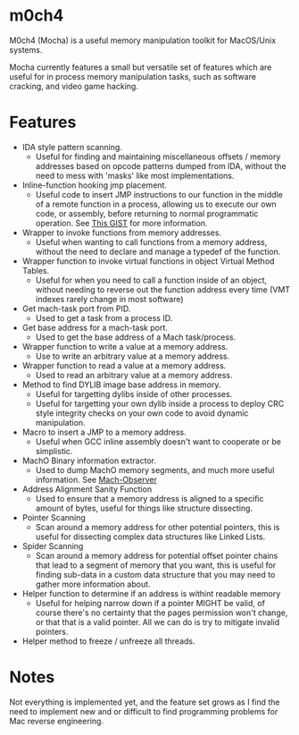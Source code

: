 # m0ch4

M0ch4 (Mocha) is a useful memory manipulation toolkit for MacOS/Unix systems.

Mocha currently features a small but versatile set of features which are useful for in process memory manipulation tasks, such as software cracking, and video game hacking.

# Features

- IDA style pattern scanning.
  - Useful for finding and maintaining miscellaneous offsets / memory addresses based on opcode patterns dumped from IDA, without the need to mess with 'masks' like most implementations.
- Inline-function hooking jmp placement.
  - Useful code to insert JMP instructions to our function in the middle of a remote function in a process, allowing us to execute our own code, or assembly, before returning to normal programmatic operation. See [This GIST](https://gist.github.com/ItsJustMeChris/1aeff828b43e6aa00a477b5c79da164c) for more information.
- Wrapper to invoke functions from memory addresses.
  - Useful when wanting to call functions from a memory address, without the need to declare and manage a typedef of the function.
- Wrapper function to invoke virtual functions in object Virtual Method Tables. 
   - Useful for when you need to call a function inside of an object, without needing to reverse out the function address every time (VMT indexes rarely change in most software)  
- Get mach-task port from PID.
  - Used to get a task from a process ID.
- Get base address for a mach-task port.
  - Used to get the base address of a Mach task/process.
- Wrapper function to write a value at a memory address.
  - Use to write an arbitrary value at a memory address.
- Wrapper function to read a value at a memory address.
  - Used to read an arbitrary value at a memory address.
- Method to find DYLIB image base address in memory. 
  - Useful for targetting dylibs inside of other processes.
  - Useful for targetting your own dylib inside a process to deploy CRC style integrity checks on your own code to avoid dynamic manipulation. 
- Macro to insert a JMP to a memory address.
  - Useful when GCC inline assembly doesn't want to cooperate or be simplistic.
- MachO Binary information extractor.
  - Used to dump MachO memory segments, and much more useful information. See [Mach-Observer](https://github.com/ItsJustMeChris/mach-observer)
- Address Alignment Sanity Function
  - Used to ensure that a memory address is aligned to a specific amount of bytes, useful for things like structure dissecting.
- Pointer Scanning
  - Scan around a memory address for other potential pointers, this is useful for dissecting complex data structures like Linked Lists.
- Spider Scanning
  - Scan around a memory address for potential offset pointer chains that lead to a segment of memory that you want, this is useful for finding sub-data in a custom data structure that you may need to gather more information about.
- Helper function to determine if an address is withint readable memory
  - Useful for helping narrow down if a pointer MIGHT be valid, of course there's no certainty that the pages permission won't change, or that that is a valid pointer. All we can do is try to mitigate invalid pointers. 
- Helper method to freeze / unfreeze all threads.

# Notes

Not everything is implemented yet, and the feature set grows as I find the need to implement new and or difficult to find programming problems for Mac reverse engineering.
